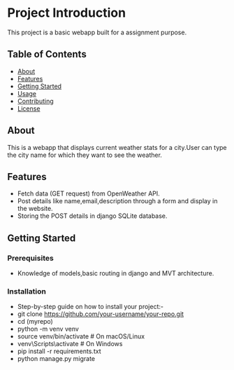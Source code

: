 # Project Introduction

This project is a basic webapp built for a assignment purpose.

## Table of Contents

- [About](#about)
- [Features](#features)
- [Getting Started](#getting-started)
- [Usage](#usage)
- [Contributing](#contributing)
- [License](#license)

## About

This is a webapp that displays current weather stats for a city.User can type the city name for which they want to see the weather.

## Features

- Fetch data (GET request) from OpenWeather API.
- Post details like  name,email,description through a form and display in the website.
- Storing the POST details in django SQLite database.

## Getting Started

### Prerequisites

- Knowledge of models,basic routing in django and MVT architecture.

### Installation

- Step-by-step guide on how to install your project:-
- git clone https://github.com/your-username/your-repo.git
- cd (myrepo)
- python -m venv venv
- source venv/bin/activate  # On macOS/Linux
- venv\Scripts\activate  # On Windows
- pip install -r requirements.txt
- python manage.py migrate




